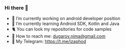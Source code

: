 ### Hi there 👋

- 🔭  I’m currently working on android developer position
- 🌱  I’m currently learning Android SDK, Kotlin and Java
- :cat2:  You can look my repositories for code samples
- :email:  How to reach me: dugarov.nima@gmail.com
- :memo: My Telegram: https://t.me/izaphod
<!--
**izaphod/izaphod** is a ✨ _special_ ✨ repository because its `README.md` (this file) appears on your GitHub profile.

Here are some ideas to get you started:

- 🔭 I’m currently working on ...
- 🌱 I’m currently learning ...
- 👯 I’m looking to collaborate on ...
- 🤔 I’m looking for help with ...
- 💬 Ask me about ...
- 📫 How to reach me: ...
- 😄 Pronouns: ...
- ⚡ Fun fact: ...
-->
